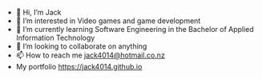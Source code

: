 - 👋 Hi, I’m Jack
- 👀 I’m interested in Video games and game development
- 🌱 I’m currently learning Software Engineering in the Bachelor of Applied Information Technology
- 💞️ I’m looking to collaborate on anything
- 📫 How to reach me jack4014@hotmail.co.nz
- My portfolio https://jack4014.github.io

<!---
jack4014/jack4014 is a ✨ special ✨ repository because its `README.md` (this file) appears on your GitHub profile.
You can click the Preview link to take a look at your changes.
--->
